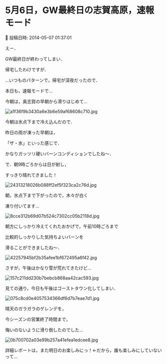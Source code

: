 # 5月6日，GW最終日の志賀高原，速報モード

📅 投稿日時: 2014-05-07 01:37:01

えー．


GW最終日が終わってしまい．


帰宅したわけですが．





…いつものパターンで，帰宅が深夜だったので．


本日も，速報モードで…





今朝は，奥志賀の早朝から滑りはじめて…




![a1f36f9b3430a6e3b6e59af68608c710.jpg](images/a1f36f9b3430a6e3b6e59af68608c710.jpg)




今朝は氷点下まで冷え込んだので．


昨日の雨が凍った早朝は，


「ザ・氷」といった感じで．


かなりガッツリ硬いバーンコンディションでしたね～．





で．朝9時ごろからは日が射し，


すっきり晴れてきました！




![24313218026b088ff2ef5f323ca2c76d.jpg](images/24313218026b088ff2ef5f323ca2c76d.jpg)







朝，氷点下まで下がったので，木々が白く


凍り付いてます…




![8cce312b69d07b524c7302cc05b2118d.jpg](images/8cce312b69d07b524c7302cc05b2118d.jpg)




朝方にしっかり冷えてくれたおかげで，午前10時ごろまで


比較的しっかりした気持ちよいバーンを


滑ることができましたね～．




![42257945bf2b35afee1bf672495a6f42.jpg](images/42257945bf2b35afee1bf672495a6f42.jpg)







さすが，午後はかなり雪が荒れてきたけど…




![157c211dd230b7bebcb868aa42cac593.jpg](images/157c211dd230b7bebcb868aa42cac593.jpg)




見ての通り，今日も午後はゴーストタウン化してしまい．




![075c8cd0e4057534366df6d7b7eae7d1.jpg](images/075c8cd0e4057534366df6d7b7eae7d1.jpg)




晴天のガラガラのゲレンデを，


今シーズンの営業終了時間まで，


悔いのないように滑り倒したのでした…




![0b700702a03e99b257a41efea1edcee8.jpg](images/0b700702a03e99b257a41efea1edcee8.jpg)







詳細レポートは，また明日のお楽しみにっ！←だから，誰も楽しみにしていないって…
